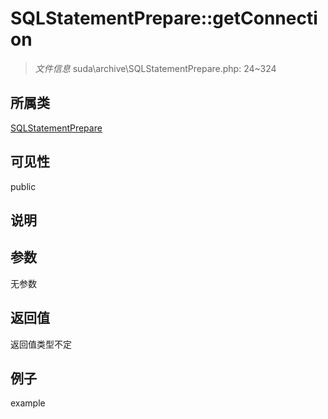 # SQLStatementPrepare::getConnection

> *文件信息* suda\archive\SQLStatementPrepare.php: 24~324
## 所属类 

[SQLStatementPrepare](../SQLStatementPrepare.md)

## 可见性

  public  
## 说明



## 参数

无参数

## 返回值
返回值类型不定

## 例子

example